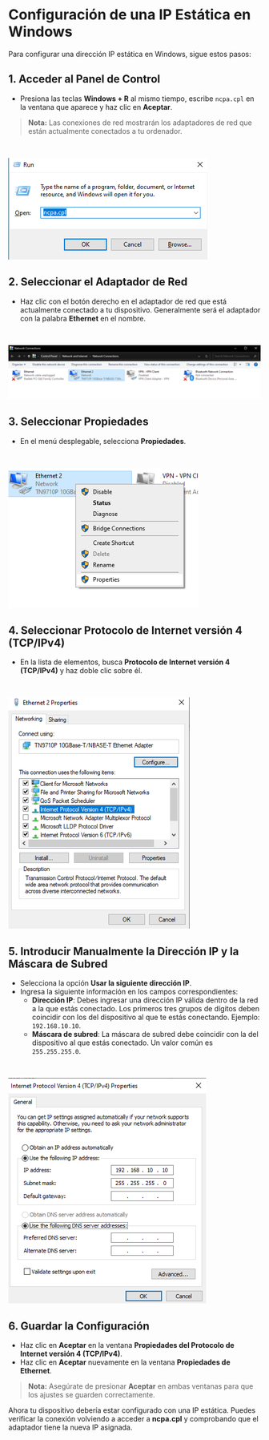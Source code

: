 # Configuración de una IP Estática en Windows

Para configurar una dirección IP estática en Windows, sigue estos pasos:

## 1. Acceder al Panel de Control
- Presiona las teclas **Windows + R** al mismo tiempo, escribe `ncpa.cpl` en la ventana que aparece y haz clic en **Aceptar**.
> **Nota:** Las conexiones de red mostrarán los adaptadores de red que están actualmente conectados a tu ordenador.
<br>

![Acceder al Panel de Control](/IP-config/01.png)

## 2. Seleccionar el Adaptador de Red
- Haz clic con el botón derecho en el adaptador de red que está actualmente conectado a tu dispositivo. Generalmente será el adaptador con la palabra **Ethernet** en el nombre.
<br>

![Seleccionar el Adaptador de Red](/IP-config/02.png)

## 3. Seleccionar Propiedades
- En el menú desplegable, selecciona **Propiedades**.
<br>

![Seleccionar Propiedades](/IP-config/03.png)

## 4. Seleccionar Protocolo de Internet versión 4 (TCP/IPv4)
- En la lista de elementos, busca **Protocolo de Internet versión 4 (TCP/IPv4)** y haz doble clic sobre él.
<br>

![Seleccionar TCP/IPv4](/IP-config/04.png)

## 5. Introducir Manualmente la Dirección IP y la Máscara de Subred
- Selecciona la opción **Usar la siguiente dirección IP**.
- Ingresa la siguiente información en los campos correspondientes:
  - **Dirección IP**: Debes ingresar una dirección IP válida dentro de la red a la que estás conectado. Los primeros tres grupos de dígitos deben coincidir con los del dispositivo al que te estás conectando. Ejemplo: `192.168.10.10`.
  - **Máscara de subred**: La máscara de subred debe coincidir con la del dispositivo al que estás conectado. Un valor común es `255.255.255.0`.
<br>
  
![Introducir IP y Máscara](/IP-config/05.png)

## 6. Guardar la Configuración
- Haz clic en **Aceptar** en la ventana **Propiedades del Protocolo de Internet versión 4 (TCP/IPv4)**.
- Haz clic en **Aceptar** nuevamente en la ventana **Propiedades de Ethernet**.
> **Nota:** Asegúrate de presionar **Aceptar** en ambas ventanas para que los ajustes se guarden correctamente.

Ahora tu dispositivo debería estar configurado con una IP estática. Puedes verificar la conexión volviendo a acceder a **ncpa.cpl** y comprobando que el adaptador tiene la nueva IP asignada.
